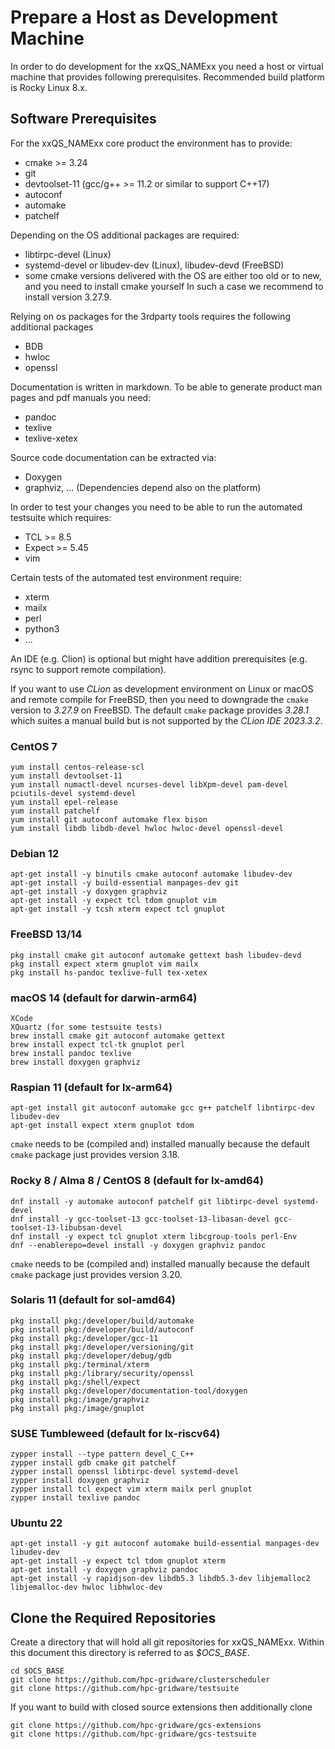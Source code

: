 # Prepare a Host as Development Machine

In order to do development for the xxQS_NAMExx you need a host or virtual machine that provides following prerequisites.
Recommended build platform is Rocky Linux 8.x.

## Software Prerequisites

For the xxQS_NAMExx core product the environment has to provide:

* cmake >= 3.24 
* git
* devtoolset-11 (gcc/g++ >= 11.2 or similar to support C++17) 
* autoconf
* automake
* patchelf

Depending on the OS additional packages are required:

* libtirpc-devel (Linux)
* systemd-devel or libudev-dev (Linux), libudev-devd (FreeBSD)
* some cmake versions delivered with the OS are either too old or to new, and you need to install cmake yourself
  In such a case we recommend to install version 3.27.9.

Relying on os packages for the 3rdparty tools requires the following additional packages

* BDB
* hwloc 
* openssl

Documentation is written in markdown. To be able to generate product man pages and pdf manuals you need:

* pandoc
* texlive
* texlive-xetex

Source code documentation can be extracted via:

* Doxygen
* graphviz, ... (Dependencies depend also on the platform)

In order to test your changes you need to be able to run the automated testsuite which requires:

* TCL >= 8.5 
* Expect >= 5.45
* vim

Certain tests of the automated test environment require:

* xterm 
* mailx
* perl 
* python3
* ...

An IDE (e.g. Clion) is optional but might have addition prerequisites (e.g. rsync to support remote compilation). 

If you want to use *CLion* as development environment on Linux or macOS and remote compile for FreeBSD, then
you need to downgrade the `cmake` version to *3.27.9* on FreeBSD. The default `cmake` package provides *3.28.1*
which suites a manual build but is not supported by the *CLion IDE 2023.3.2*.

### CentOS 7

```
yum install centos-release-scl
yum install devtoolset-11
yum install numactl-devel ncurses-devel libXpm-devel pam-devel pciutils-devel systemd-devel
yum install epel-release
yum install patchelf
yum install git autoconf automake flex bison
yum install libdb libdb-devel hwloc hwloc-devel openssl-devel
```

### Debian 12

```
apt-get install -y binutils cmake autoconf automake libudev-dev
apt-get install -y build-essential manpages-dev git
apt-get install -y doxygen graphviz
apt-get install -y expect tcl tdom gnuplot vim
apt-get install -y tcsh xterm expect tcl gnuplot
```

### FreeBSD 13/14

```
pkg install cmake git autoconf automake gettext bash libudev-devd
pkg install expect xterm gnuplot vim mailx
pkg install hs-pandoc texlive-full tex-xetex
```

### macOS 14 (default for darwin-arm64)

```
XCode
XQuartz (for some testsuite tests)
brew install cmake git autoconf automake gettext
brew install expect tcl-tk gnuplot perl
brew install pandoc texlive
brew install doxygen graphviz
```

### Raspian 11 (default for lx-arm64)

```
apt-get install git autoconf automake gcc g++ patchelf libntirpc-dev libudev-dev
apt-get install expect xterm gnuplot tdom
```

`cmake` needs to be (compiled and) installed manually because the default `cmake` package just provides version 3.18.

### Rocky 8 / Alma 8 / CentOS 8 (default for lx-amd64)

```
dnf install -y automake autoconf patchelf git libtirpc-devel systemd-devel
dnf install -y gcc-toolset-13 gcc-toolset-13-libasan-devel gcc-toolset-13-libubsan-devel
dnf install -y expect tcl gnuplot xterm libcgroup-tools perl-Env
dnf --enablerepo=devel install -y doxygen graphviz pandoc
```

`cmake` needs to be (compiled and) installed manually because the default `cmake` package just provides version 3.20.

### Solaris 11 (default for sol-amd64)

```
pkg install pkg:/developer/build/automake
pkg install pkg:/developer/build/autoconf 
pkg install pkg:/developer/gcc-11
pkg install pkg:/developer/versioning/git
pkg install pkg:/developer/debug/gdb
pkg install pkg:/terminal/xterm
pkg install pkg:/library/security/openssl
pkg install pkg:/shell/expect
pkg install pkg:/developer/documentation-tool/doxygen
pkg install pkg:/image/graphviz
pkg install pkg:/image/gnuplot
```

### SUSE Tumbleweed (default for lx-riscv64)

```
zypper install --type pattern devel_C_C++
zypper install gdb cmake git patchelf 
zypper install openssl libtirpc-devel systemd-devel
zypper install doxygen graphviz
zypper install tcl expect vim xterm mailx perl gnuplot
zypper install texlive pandoc
```

### Ubuntu 22

```
apt-get install -y git autoconf automake build-essential manpages-dev libudev-dev
apt-get install -y expect tcl tdom gnuplot xterm
apt-get install -y doxygen graphviz pandoc 
apt-get install -y rapidjson-dev libdb5.3 libdb5.3-dev libjemalloc2 libjemalloc-dev hwloc libhwloc-dev
```

## Clone the Required Repositories

Create a directory that will hold all git repositories for xxQS_NAMExx. Within this document this directory is referred 
to as *$OCS_BASE*. 

```
cd $OCS_BASE
git clone https://github.com/hpc-gridware/clusterscheduler
git clone https://github.com/hpc-gridware/testsuite
```

If you want to build with closed source extensions then additionally clone

```
git clone https://github.com/hpc-gridware/gcs-extensions
git clone https://github.com/hpc-gridware/gcs-testsuite
```

